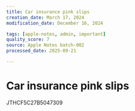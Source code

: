 ```yaml
---
title: Car insurance pink slips
creation_date: March 17, 2024
modification_date: December 16, 2024

tags: [apple-notes, admin, important]
quality_score: 7
source: Apple Notes batch-002
processed_date: 2025-09-21

---
```



# Car insurance pink slips

JTHCF5C27B5047309
